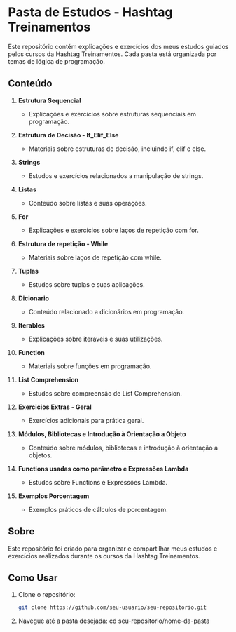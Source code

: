 # Pasta de Estudos - Hashtag Treinamentos

Este repositório contém explicações e exercícios dos meus estudos guiados pelos cursos da Hashtag Treinamentos. Cada pasta está organizada por temas de lógica de programação.

## Conteúdo

1. **Estrutura Sequencial**
   - Explicações e exercícios sobre estruturas sequenciais em programação.

2. **Estrutura de Decisão - If_Elif_Else**
   - Materiais sobre estruturas de decisão, incluindo if, elif e else.

3. **Strings**
   - Estudos e exercícios relacionados a manipulação de strings.

4. **Listas**
   - Conteúdo sobre listas e suas operações.

5. **For**
   - Explicações e exercícios sobre laços de repetição com for.

6. **Estrutura de repetição - While**
   - Materiais sobre laços de repetição com while.

7. **Tuplas**
   - Estudos sobre tuplas e suas aplicações.

8. **Dicionario**
   - Conteúdo relacionado a dicionários em programação.

9.  **Iterables**
    - Explicações sobre iteráveis e suas utilizações.

10. **Function**
    - Materiais sobre funções em programação.

11. **List Comprehension**
    - Estudos sobre compreensão de List Comprehension.

12. **Exercicios Extras - Geral**
    - Exercícios adicionais para prática geral.

13. **Módulos, Bibliotecas e Introdução à Orientação a Objeto**
    - Conteúdo sobre módulos, bibliotecas e introdução à orientação a objetos.

14. **Functions usadas como parâmetro e Expressões Lambda**
    - Estudos sobre Functions e Expressões Lambda.

15. **Exemplos Porcentagem**
    - Exemplos práticos de cálculos de porcentagem.

## Sobre

Este repositório foi criado para organizar e compartilhar meus estudos e exercícios realizados durante os cursos da Hashtag Treinamentos. 

## Como Usar

1. Clone o repositório:
   ```bash
   git clone https://github.com/seu-usuario/seu-repositorio.git

2. Navegue até a pasta desejada:
   cd seu-repositorio/nome-da-pasta
